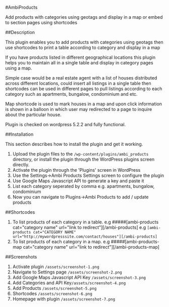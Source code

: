 #AmbiProducts

Add products with categories using geotags and display in a map or embed to section pages using shortcodes

##Description

<p>This plugin enables you to add products with categories using geotags then use shortcodes to print a table according to category and display in a map</p>
<p>If you have products listed in different geographical locations this plugin helps you to maintain all in a single table and display in category pages using a map.</p>
<p>Simple case would be a real estate agent with a list of houses distributed across different locations, could insert all listings in a single table then shortcodes can be used in different pages to pull listings according to each category such as apartments, bungalow, condominium and etc.</p>
<p>Map shortcode is used to mark houses in a map and upon click information is shown in a balloon in which user may redirected to a page to inquire about the particular house.</p>

<p>Plugin is checked on wordpress 5.2.2 and fully functional.</p>

##Installation

This section describes how to install the plugin and get it working.

1. Upload the plugin files to the `/wp-content/plugins/ambi_products` directory, or install the plugin through the WordPress plugins screen directly.
1. Activate the plugin through the 'Plugins' screen in WordPress
1. Use the Settings->Ambi Products Settings screen to configure the plugin
1. Use Google Maps Javascript API to generate a key and paste it
1. List each category seperated by comma e.g. apartments, bungalow, condominium
1. Now you can navigate to Plugins->Ambi Products to add / update products

##Shortcodes
1. To list products of each category in a table. e.g
#####[ambi-products cat=\"category name\" url=\"link to redirect\"][/ambi-products]
e.g
```[ambi-products cat="CATEGORY NAME" url="http://mywordpresssite.com/contact/houses"][/ambi-products]```
1. To list products of each category in a map. e.g
#####[ambi-products-map cat=\"category name\" url=\"link to redirect\"][/ambi-products-map]

##Screenshots

1. Activate plugin `/assets/screenshot-1.png` 
1. Navigate to Settings page `/assets/screenshot-2.png` 
1. Add Google Maps Javascript API Key `/assets/screenshot-3.png` 
1. Add Categories and API Key`/assets/screenshot-4.png` 
1. Add Products `/assets/screenshot-5.png` 
1. Shortcodes `/assets/screenshot-6.png` 
1. Homepage with plugin `/assets/screenshot-7.png` 
